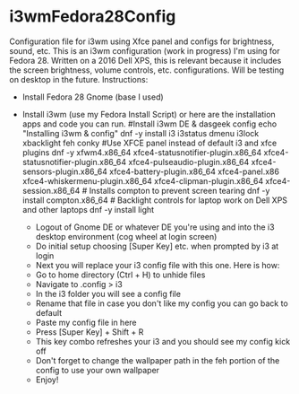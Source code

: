 # i3wmFedora28Config
Configuration file for i3wm using Xfce panel and configs for brightness, sound, etc. 
This is an i3wm configuration (work in progress) I'm using for Fedora 28. Written on a 2016 Dell XPS, this is relevant because it includes the screen brightness, volume controls, etc. configurations. Will be testing on desktop in the future.
Instructions:
- Install Fedora 28 Gnome (base I used)
- Install i3wm (use my Fedora Install Script) or here are the installation apps and code you can run.
       #Install i3wm DE & dasgeek config
				  echo "Installing i3wm & config"
				  dnf -y install i3 i3status dmenu i3lock xbacklight feh conky 
				  #Use XFCE panel instead of default i3 and xfce plugins
				  dnf -y xfwm4.x86_64 xfce4-statusnotifier-plugin.x86_64 xfce4-statusnotifier-plugin.x86_64 xfce4-pulseaudio-plugin.x86_64 xfce4-sensors-plugin.x86_64 xfce4-battery-plugin.x86_64 xfce4-panel.x86 xfce4-whiskermenu-plugin.x86_64 xfce4-clipman-plugin.x86_64 xfce4-session.x86_64
				# Installs compton to prevent screen tearing
				dnf -y install compton.x86_64
				# Backlight controls for laptop work on Dell XPS and other laptops
				dnf -y install light
        
   - Logout of Gnome DE or whatever DE you're using and into the i3 desktop environment (cog wheel at login screen)
   - Do initial setup choosing [Super Key] etc. when prompted by i3 at login
   - Next you will replace your i3 config file with this one. Here is how: 
   - Go to home directory (Ctrl + H) to unhide files
   - Navigate to .config > i3
   - In the i3 folder you will see a config file
   - Rename that file in case you don't like my config you can go back to default
   - Paste my config file in here
   - Press [Super Key] + Shift + R
   - This key combo refreshes your i3 and you should see my config kick off
   - Don't forget to change the wallpaper path in the feh portion of the config to use your own wallpaper
   - Enjoy!
